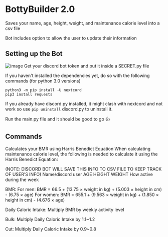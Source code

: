 # BottyBuilder 2.0

Saves your name, age, height, weight, and maintenance calorie level into a csv file 

Bot includes option to allow the user to update their information

## Setting up the Bot

![image](https://github.com/sadjake/BottyBuilder-New-/assets/66497192/309185f4-41e5-499d-9a1b-2d4d7b45a87b)
Get your discord bot token and put it inside a SECRET.py file

If you haven't installed the dependencies yet, do so with the following commands (for python 3.0 versions)
```
python3 -m pip install -U nextcord
pip3 install requests
```
If you already have discord.py installed, it might clash with nextcord and not work so use ```pip uninstall``` discord.py to uninstall it.

Run the main.py file and it should be good to go :thumbsup:

## Commands

Calculates your BMR using Harris Benedict Equation
When calculating maintenance calorie level, the following is needed to calculate it using the Harris Benedict Equation:

(NOTE: DISCORD BOT WILL SAVE THIS INFO TO CSV FILE TO KEEP TRACK OF USER’S INFO)
Name/discord user
AGE
HEIGHT
WEIGHT
How active during the week

BMR:
For men: BMR = 66.5 + (13.75 × weight in kg) + (5.003 × height in cm) - (6.75 × age)
For women: BMR = 655.1 + (9.563 × weight in kg) + (1.850 × height in cm) - (4.676 × age)

Daily Caloric Intake:
Multiply BMR by weekly activity level

Bulk:
Multiply Daily Caloric Intake by 1.1~1.2

Cut:
Multiply Daily Caloric Intake by 0.9~0.8


